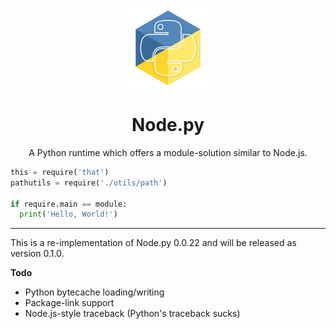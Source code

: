 <p align="center"><img src=".assets/nodepy-logo.png" height="128px"></p>
<h1 align="center">Node.py</h1>
<p align="center">A Python runtime which offers a module-solution similar to Node.js.</p>


```python
this = require('that')
pathutils = require('./utils/path')

if require.main == module:
  print('Hello, World!')
```

---

This is a re-implementation of Node.py 0.0.22 and will be released as
version 0.1.0.

__Todo__

* Python bytecache loading/writing
* Package-link support
* Node.js-style traceback (Python's traceback sucks)
